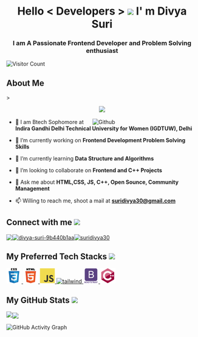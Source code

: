 <h1 align = 'center' > Hello < Developers > <img src = "https://raw.githubusercontent.com/MartinHeinz/MartinHeinz/master/wave.gif" width = 50px> I' m Divya Suri </h1>
<p align='center'>
<h3 align="center"> I am A Passionate Frontend Developer and Problem Solving enthusiast </h3>

<p align='center'>

![Visitor Count](https://visitor-badge.glitch.me/badge?page_id=divyaa30.divyaa30)

</p>
  
  

<h2> About Me</h2>>
<p align = 'center'> <img src = "https://media0.giphy.com/media/KDDpcKigbfFpnejZs6/giphy.gif?cid=ecf05e47oy6f4zjs8g1qoiystc56cu7r9tb8a1fe76e05oty&rid=giphy.gif" width = 200px></p>

<img width="55%" align="right" alt="Github" src="https://raw.githubusercontent.com/onimur/.github/master/.resources/git-header.svg" />


- 📝 I am Btech Sophomore at **Indira Gandhi Delhi Technical University for Women (IGDTUW), Delhi**
  
- 🔭 I’m currently working on **Frontend Development Problem Solving Skills**

- 🌱 I’m currently learning **Data Structure and Algorithms**

- 👯 I’m looking to collaborate on **Frontend and C++ Projects**

- 💬 Ask me about **HTML,CSS, JS, C++, Open Sounce, Community Management**

- 📫 Willing to reach me, shoot a mail at **suridivya30@gmail.com**


<h2> Connect with me <img src='https://raw.githubusercontent.com/ShahriarShafin/ShahriarShafin/main/Assets/handshake.gif' width="80px"> </h2>
<p align="left">
<a href = 'https://www.github.com/divyaa30'> <img width = '32px' align= 'center' src="https://raw.githubusercontent.com/rahulbanerjee26/githubAboutMeGenerator/main/icons/github.svg"/></a><a href="https://linkedin.com/in/divya-suri-9b440b1aa" target="blank"><img align="center" src="https://raw.githubusercontent.com/rahuldkjain/github-profile-readme-generator/master/src/images/icons/Social/linked-in-alt.svg" alt="divya-suri-9b440b1aa" height="30" width="40" /></a><a href="https://auth.geeksforgeeks.org/user/suridivya30" target="blank"><img align="center" src="https://raw.githubusercontent.com/rahuldkjain/github-profile-readme-generator/master/src/images/icons/Social/geeks-for-geeks.svg" alt="suridivya30" height="30" width="40" /></a>
</p>


<h2> My Preferred Tech Stacks <img src = "https://media2.giphy.com/media/QssGEmpkyEOhBCb7e1/giphy.gif?cid=ecf05e47a0n3gi1bfqntqmob8g9aid1oyj2wr3ds3mg700bl&rid=giphy.gif" width = 32px> </h2>
<p align="left"> <a href="https://www.w3schools.com/css/" target="_blank"> <img src="https://raw.githubusercontent.com/devicons/devicon/master/icons/css3/css3-original-wordmark.svg" alt="css3" width="40" height="40"/> </a> <a href="https://www.w3.org/html/" target="_blank"> <img src="https://raw.githubusercontent.com/devicons/devicon/master/icons/html5/html5-original-wordmark.svg" alt="html5" width="40" height="40"/> </a> <a href="https://developer.mozilla.org/en-US/docs/Web/JavaScript" target="_blank"> <img src="https://raw.githubusercontent.com/devicons/devicon/master/icons/javascript/javascript-original.svg" alt="javascript" width="40" height="40"/> </a> <a href="https://tailwindcss.com/" target="_blank"> <img src="https://www.vectorlogo.zone/logos/tailwindcss/tailwindcss-icon.svg" alt="tailwind" width="40" height="40"/> </a><a href="https://getbootstrap.com" target="_blank"> <img src="https://raw.githubusercontent.com/devicons/devicon/master/icons/bootstrap/bootstrap-plain-wordmark.svg" alt="bootstrap" width="40" height="40"/> </a> <a href="https://www.w3schools.com/cpp/" target="_blank"> <img src="https://raw.githubusercontent.com/devicons/devicon/master/icons/cplusplus/cplusplus-original.svg" alt="cplusplus" width="40" height="40"/> </a>  </p>

<h2> My GitHub Stats <img src='https://media1.giphy.com/media/du3J3cXyzhj75IOgvA/giphy.gif?cid=ecf05e47x2g034i9pzwtzzsd3xgg2w9nr94t4tflbbgo3008&rid=giphy.gif' width='32px'> </h2>

<a href="https://github.com/anuraghazra/github-readme-stats">
<img align="left" src="https://github-readme-stats.vercel.app/api?username=divyaa30&count_private=true&show_icons=true&theme=dark" />
</a>
<a href="https://github.com/anuraghazra/convoychat">
<img align="center" src="https://github-readme-stats.vercel.app/api/top-langs/?username=divyaa30&theme=dark" />
</a>

![GitHub Activity Graph](https://activity-graph.herokuapp.com/graph?username=divyaa30)  

